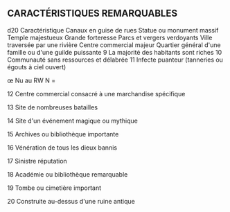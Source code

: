 ## CARACTÉRISTIQUES REMARQUABLES

d20 Caractéristique
Canaux en guise de rues
Statue ou monument massif
Temple majestueux
Grande forteresse
Parcs et vergers verdoyants
Ville traversée par une rivière
Centre commercial majeur
Quartier général d'une famille ou d'une guilde
puissante
9 La majorité des habitants sont riches
10 Communauté sans ressources et délabrée
11 Infecte puanteur (tanneries ou égouts à ciel ouvert)

œ Nu au RW N =

12 Centre commercial consacré à une marchandise
spécifique

13 Site de nombreuses batailles

14 Site d'un événement magique ou mythique

15 Archives ou bibliothèque importante

16 Vénération de tous les dieux bannis

17 Sinistre réputation

18 Académie ou bibliothèque remarquable

19 Tombe ou cimetière important

20 Construite au-dessus d'une ruine antique

